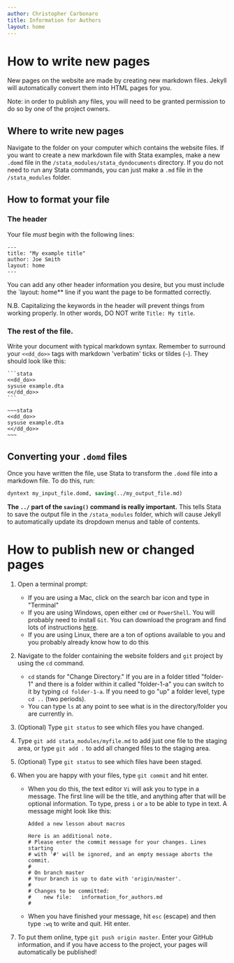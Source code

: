 ```yaml
---
author: Christopher Carbonaro
title: Information for Authors
layout: home
---
```


# How to write new pages

New pages on the website are made by creating new markdown files. Jekyll will automatically convert them into HTML pages for you.

Note: in order to publish any files, you will need to be granted permission to do so by one of the project owners. 

## Where to write new pages

Navigate to the folder on your computer which contains the website files. If you want to create a new markdown file with Stata examples, make a new `.domd` file in the `/stata_modules/stata_dyndocuments` directory. If you do not need to run any Stata commands, you can just make a `.md` file in the `/stata_modules` folder.

## How to format your file

### The header

Your file *must* begin with the following lines:

```
---
title: "My example title"
author: Joe Smith
layout: home
---
```

You can add any other header information you desire, but you must include the `layout: home** line if you want the page to be formatted correctly.

N.B. Capitalizing the keywords in the header will prevent things from working properly. In other words, DO NOT write `Title: My title`.

### The rest of the file.

Write your document with typical markdown syntax. Remember to surround your `<<dd_do>>` tags with markdown 'verbatim' ticks or tildes (`~`). They should look like this:

~~~~
```stata
<<dd_do>>
sysuse example.dta
<</dd_do>>
```

~~~stata
<<dd_do>>
sysuse example.dta
<</dd_do>>
~~~
~~~~

## Converting your `.domd` files

Once you have written the file, use Stata to transform the `.domd` file into a markdown file. To do this, run:

```stata
dyntext my_input_file.domd, saving(../my_output_file.md)
```

**The `../` part of the `saving()` command is really important.** This tells Stata to save the output file in the `/stata_modules` folder, which will cause Jekyll to automatically update its dropdown menus and table of contents.

# How to publish new or changed pages

1. Open a terminal prompt:
   * If you are using a Mac, click on the search bar icon and type in "Terminal"
   * If you are using Windows, open either `cmd` or `PowerShell`. You will probably need to install `Git`. You can download the program and find lots of instructions [here](https://git-scm.com/).
   * If you are using Linux, there are a ton of options available to you and you probably already know how to do this
   
2. Navigate to the folder containing the website folders and `git` project by using the `cd` command.
   * `cd` stands for "Change Directory." If you are in a folder titled "folder-1" and there is a folder within it called "folder-1-a" you can switch to it by typing `cd folder-1-a`. If you need to go "up" a folder level, type `cd ..` (two periods).
   * You can type `ls` at any point to see what is in the directory/folder you are currently in.
   
3. (Optional) Type `git status` to see which files you have changed.
4. Type `git add stata_modules/myfile.md` to add just one file to the staging area, or type `git add .` to add all changed files to the staging area.
5. (Optional) Type `git status` to see which files have been staged.
6. When you are happy with your files, type `git commit` and hit enter.
   * When you do this, the text editor `Vi` will ask you to type in a message. The first line will be the title, and anything after that will be optional information. To type, press `i` or `a` to be able to type in text. A message might look like this:
   
     ```
     Added a new lesson about macros
     
     Here is an additional note.
     # Please enter the commit message for your changes. Lines starting
     # with '#' will be ignored, and an empty message aborts the commit.
     #
     # On branch master
     # Your branch is up to date with 'origin/master'.
     #
     # Changes to be committed:
     #    new file:   information_for_authors.md 
     #
     ```

   * When you have finished your message, hit `esc` (escape) and then type `:wq` to write and quit. Hit enter.

7. To put them online, type `git push origin master`. Enter your GitHub information, and if you have access to the project, your pages will automatically be published!
